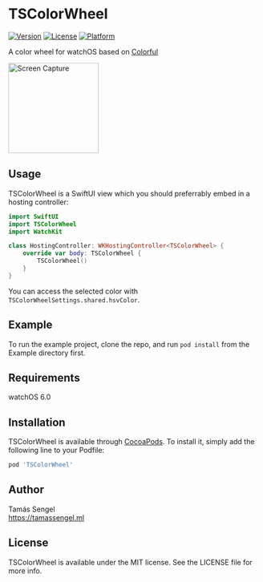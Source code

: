 # TSColorWheel

[![Version](https://img.shields.io/cocoapods/v/TSColorWheel.svg?style=flat)](https://cocoapods.org/pods/TSColorWheel)
[![License](https://img.shields.io/cocoapods/l/TSColorWheel.svg?style=flat)](https://cocoapods.org/pods/TSColorWheel)
[![Platform](https://img.shields.io/cocoapods/p/TSColorWheel.svg?style=flat)](https://cocoapods.org/pods/TSColorWheel)

A color wheel for watchOS based on [Colorful](https://github.com/hayashi311/Color-Picker-for-iOS)

<img src="https://raw.githubusercontent.com/tamassengel/TSColorWheel/master/capture.gif" alt="Screen Capture" width="180">

## Usage

TSColorWheel is a SwiftUI view which you should preferrably embed in a hosting controller:

```swift
import SwiftUI
import TSColorWheel
import WatchKit

class HostingController: WKHostingController<TSColorWheel> {
    override var body: TSColorWheel {
        TSColorWheel()
    }
}
```

You can access the selected color with `TSColorWheelSettings.shared.hsvColor`.

## Example

To run the example project, clone the repo, and run `pod install` from the Example directory first.

## Requirements

watchOS 6.0

## Installation

TSColorWheel is available through [CocoaPods](https://cocoapods.org). To install
it, simply add the following line to your Podfile:

```ruby
pod 'TSColorWheel'
```

## Author

Tamás Sengel  
https://tamassengel.ml

## License

TSColorWheel is available under the MIT license. See the LICENSE file for more info.
